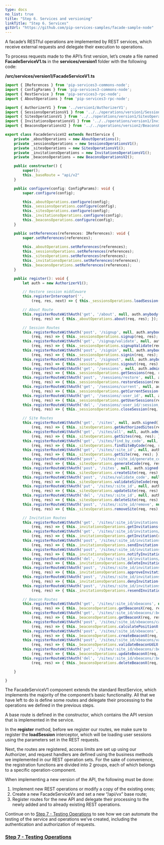 ```yaml
---
type: docs
no_list: true
title: "Step 6. Services and versioning"
linkTitle: "Step 6. Services" 
gitUrl: "https://github.com/pip-services-samples/facade-sample-node"
---
```

A facade’s RESTful operations are implemented by REST services, which receive external requests and delegate their execution to operations.

To process requests made to the API’s first version, let’s create a file named **FacadeServiceV1.ts** in the **services/version1** folder with the following code:

**/src/services/version1/FacadeServiceV1.ts**

```typescript
import { IReferences } from 'pip-services3-commons-node';
import { ConfigParams } from 'pip-services3-commons-node';
import { RestService } from 'pip-services3-rpc-node';
import { AboutOperations } from 'pip-services3-rpc-node';

import { AuthorizerV1 } from '../version1/AuthorizerV1';
import { SessionsOperationsV1 } from '../../operations/version1/SessionsOperationsV1';
import { SitesOperationsV1 } from '../../operations/version1/SitesOperationsV1';
import { InvitationsOperationsV1 } from '../../operations/version1/InvitationsOperationsV1';
import { BeaconsOperationsV2 } from '../../operations/version2/BeaconsOperationsV2';

export class FacadeServiceV2 extends RestService {
    private _aboutOperations = new AboutOperations();
    private _sessionsOperations = new SessionsOperationsV1();
    private _sitesOperations = new SitesOperationsV1();
    private _invitationsOperations = new InvitationsOperationsV1();
    private _beaconsOperations = new BeaconsOperationsV2();

    public constructor() {
        super();
        this._baseRoute = "api/v2"
    }

    public configure(config: ConfigParams): void {
        super.configure(config);

        this._aboutOperations.configure(config);
        this._sessionsOperations.configure(config);
        this._sitesOperations.configure(config);
        this._invitationsOperations.configure(config);
        this._beaconsOperations.configure(config);
    }

    public setReferences(references: IReferences): void {
        super.setReferences(references);
        
        this._aboutOperations.setReferences(references);
        this._sessionsOperations.setReferences(references);
        this._sitesOperations.setReferences(references);
        this._invitationsOperations.setReferences(references);
        this._beaconsOperations.setReferences(references);
    }   

    public register(): void {
        let auth = new AuthorizerV1();

        // Restore session middleware
        this.registerInterceptor('',
            (req, res, next) => { this._sessionsOperations.loadSession(req, res, next); });

        // About Route
        this.registerRouteWithAuth('get', '/about', null, auth.anybody(),
            (req, res) => { this._aboutOperations.about(req, res); });

        // Session Routes
        this.registerRouteWithAuth('post', '/signup', null, auth.anybody(),
            (req, res) => { this._sessionsOperations.signup(req, res); });
        this.registerRouteWithAuth('get', '/signup/validate', null, auth.anybody(),
            (req, res) => { this._sessionsOperations.signupValidate(req, res); });
        this.registerRouteWithAuth('post', '/signin', null, auth.anybody(),
            (req, res) => { this._sessionsOperations.signin(req, res); });
        this.registerRouteWithAuth('post', '/signout', null, auth.anybody(),
            (req, res) => { this._sessionsOperations.signout(req, res); });
        this.registerRouteWithAuth('get', '/sessions', null, auth.admin(),
            (req, res) => { this._sessionsOperations.getSessions(req, res); });
        this.registerRouteWithAuth('post', '/sessions/restore', null, auth.signed(),
            (req, res) => { this._sessionsOperations.restoreSession(req, res); });
        this.registerRouteWithAuth('get', '/sessions/current', null, auth.signed(),
            (req, res) => { this._sessionsOperations.getCurrentSession(req, res); });
        this.registerRouteWithAuth('get', '/sessions/:user_id', null, auth.ownerOrAdmin('user_id'),
            (req, res) => { this._sessionsOperations.getUserSessions(req, res); });
        this.registerRouteWithAuth('del', '/sessions/:user_id/:session_id', null, auth.ownerOrAdmin('user_id'),
            (req, res) => { this._sessionsOperations.closeSession(req, res); });

        // Site Routes
        this.registerRouteWithAuth('get', '/sites', null, auth.signed(),
            (req, res) => { this._sitesOperations.getAuthorizedSites(req, res); });
        this.registerRouteWithAuth('get', '/sites/all', null, auth.admin(),
            (req, res) => { this._sitesOperations.getSites(req, res); });
        this.registerRouteWithAuth('get', '/sites/find_by_code', null, auth.anybody(),
            (req, res) => { this._sitesOperations.findSiteByCode(req, res); });
        this.registerRouteWithAuth('get', '/sites/:site_id', null, auth.siteUser(),
            (req, res) => { this._sitesOperations.getSite(req, res); });
        this.registerRouteWithAuth('post', '/sites/:site_id/generate_code', null, auth.siteAdmin(),
            (req, res) => { this._sitesOperations.generateCode(req, res); });
        this.registerRouteWithAuth('post', '/sites', null, auth.signed(),
            (req, res) => { this._sitesOperations.createSite(req, res); });
        this.registerRouteWithAuth('post', '/sites/validate_code', null, auth.signed(),
            (req, res) => { this._sitesOperations.validateSiteCode(req, res); });
        this.registerRouteWithAuth('put', '/sites/:site_id', null, auth.siteAdmin(),
            (req, res) => { this._sitesOperations.updateSite(req, res); });
        this.registerRouteWithAuth('del', '/sites/:site_id', null, auth.admin(),
            (req, res) => { this._sitesOperations.deleteSite(req, res); });
        this.registerRouteWithAuth('post', '/sites/:site_id/remove', null, auth.siteUser(),
            (req, res) => { this._sitesOperations.removeSite(req, res); });

        // Invitation Routes
        this.registerRouteWithAuth('get', '/sites/:site_id/invitations', null, auth.siteUser(),
            (req, res) => { this._invitationsOperations.getInvitations(req, res); });
        this.registerRouteWithAuth('get', '/sites/:site_id/invitations/:invitation_id', null, auth.siteUser(),
            (req, res) => { this._invitationsOperations.getInvitation(req, res); });
        this.registerRouteWithAuth('post', '/sites/:site_id/invitations', null, auth.signed(),
            (req, res) => { this._invitationsOperations.sendInvitation(req, res); });
        this.registerRouteWithAuth('post', '/sites/:site_id/invitations/notify', null, auth.siteManager(),
            (req, res) => { this._invitationsOperations.notifyInvitation(req, res); });
        this.registerRouteWithAuth('del', '/sites/:site_id/invitations/:invitation_id', null, auth.siteManager(),
            (req, res) => { this._invitationsOperations.deleteInvitation(req, res); });
        this.registerRouteWithAuth('post', '/sites/:site_id/invitations/:invitation_id/approve', null, auth.siteManager(),
            (req, res) => { this._invitationsOperations.approveInvitation(req, res); });
        this.registerRouteWithAuth('post', '/sites/:site_id/invitations/:invitation_id/deny', null, auth.siteManager(),
            (req, res) => { this._invitationsOperations.denyInvitation(req, res); });
        this.registerRouteWithAuth('post', '/sites/:site_id/invitations/:invitation_id/resend', null, auth.siteManager(),
            (req, res) => { this._invitationsOperations.resendInvitation(req, res); });

        // Beacon Routes
        this.registerRouteWithAuth('get', '/sites/:site_id/xbeacons', null, auth.siteUser(),
            (req, res) => { this._beaconsOperations.getBeaconsX(req, res); });
        this.registerRouteWithAuth('get', '/sites/:site_id/xbeacons/:beacon_id', null, auth.siteUser(),
            (req, res) => { this._beaconsOperations.getBeaconX(req, res); });
        this.registerRouteWithAuth('post', '/sites/:site_id/xbeacons/calculate_position', null, auth.siteManager(),
            (req, res) => { this._beaconsOperations.calculatePositionX(req, res); });
        this.registerRouteWithAuth('post', '/sites/:site_id/xbeacons', null, auth.siteManager(),
            (req, res) => { this._beaconsOperations.createBeaconX(req, res); });
        this.registerRouteWithAuth('post', '/sites/:site_id/xbeacons/validate_udi', null, auth.signed(),
            (req, res) => { this._beaconsOperations.validateBeaconUdiX(req, res); });
        this.registerRouteWithAuth('put', '/sites/:site_id/xbeacons/:beacon_id', null, auth.siteManager(),
            (req, res) => { this._beaconsOperations.updateBeaconX(req, res); });
        this.registerRouteWithAuth('del', '/sites/:site_id/xbeacons/:beacon_id', null, auth.siteManager(),
            (req, res) => { this._beaconsOperations.deleteBeaconX(req, res); });

    }

}
```

The FacadeServiceV1 component extends the standard RestService, which implements the majority of the component’s basic functionality. All that we have left to do is define some routes and delegate their processing to the operations we defined in the previous steps.


A base route is defined in the constructor, which contains the API version that is implemented in the service.


In the **register** method, before we register our routes, we make sure to register the **loadSession** interceptor, which will be loading user sessions using the parameters set in the REST requests.


Next, the routes are registered, access limits are set up using our Authorizer, and request handlers are defined using the business methods we implemented in our REST operation sets. For the sake of convenience, the registration functions are divided into 2 groups, each of which belongs to a specific operation-component.


When implementing a new version of the API, the following must be done:


1. Implement new REST operations or modify a copy of the existing ones;
2. Create a new FacadeServiceVx and set a new “/api/vx” base route;
3. Register routes for the new API and delegate their processing to the newly added and to already existing REST operations.

Continue on to [Step 7 - Testing Operations](../step6) to see how we can automate the testing of the service and operations we’ve created, including the authentication and authorization of requests.

<span class="hide-title-link">

### [Step 7 - Testing Operations](../step6)

</span>
